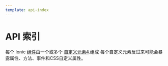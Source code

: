```yaml
---
template: api-index
---
```


# API 索引

每个 Ionic [组件](/docs/components)由一个或多个 [自定义元素4](https://developer.mozilla.org/en-US/docs/Web/Web_Components/Using_custom_elements).组成 每个自定义元素反过来可能会暴露属性、方法、事件和CSS自定义属性。